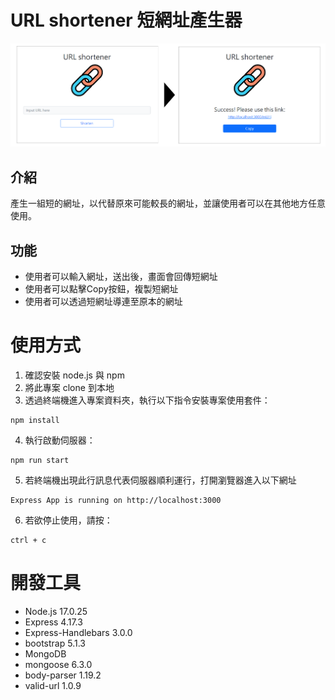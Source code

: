 # URL shortener 短網址產生器

![Index page about Restaurant List](./public/URL_shorter.png)

## 介紹
產生一組短的網址，以代替原來可能較長的網址，並讓使用者可以在其他地方任意使用。

## 功能
- 使用者可以輸入網址，送出後，畫面會回傳短網址
- 使用者可以點擊Copy按鈕，複製短網址
- 使用者可以透過短網址導連至原本的網址

# 使用方式
1. 確認安裝 node.js 與 npm
2. 將此專案 clone 到本地
3. 透過終端機進入專案資料夾，執行以下指令安裝專案使用套件：
```
npm install
```
4. 執行啟動伺服器：
```
npm run start
```
5. 若終端機出現此行訊息代表伺服器順利運行，打開瀏覽器進入以下網址
```
Express App is running on http://localhost:3000
```
6. 若欲停止使用，請按：
```
ctrl + c
```

# 開發工具
- Node.js 17.0.25
- Express 4.17.3
- Express-Handlebars 3.0.0
- bootstrap 5.1.3
- MongoDB
- mongoose 6.3.0
- body-parser 1.19.2
- valid-url 1.0.9